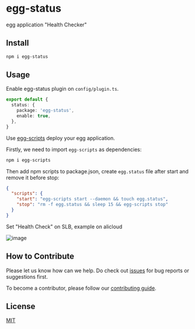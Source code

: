 # egg-status

egg application "Health Checker"

## Install

```bash
npm i egg-status
```

## Usage

Enable egg-status plugin on `config/plugin.ts`.

```ts
export default {
  status: {
    package: 'egg-status',
    enable: true,
  },
}
```

Use [egg-scripts](https://www.eggjs.org/core/deployment#start) deploy your egg application.

Firstly, we need to import `egg-scripts` as dependencies:

```bash
npm i egg-scripts
```

Then add npm scripts to package.json, create `egg.status` file after start and remove it before stop:

```json
{
  "scripts": {
    "start": "egg-scripts start --daemon && touch egg.status",
    "stop": "rm -f egg.status && sleep 15 && egg-scripts stop"
  }
}
```

Set "Health Check" on SLB, example on alicloud

![image](https://user-images.githubusercontent.com/156269/233519532-b502ebef-7b1a-4ff5-b0f0-40a0af1a365d.png)

## How to Contribute

Please let us know how can we help. Do check out [issues](https://github.com/eggjs/egg/issues) for bug reports or suggestions first.

To become a contributor, please follow our [contributing guide]([CONTRIBUTING.md](https://github.com/eggjs/egg/blob/master/CONTRIBUTING.md)).

## License

[MIT](LICENSE)
